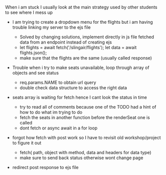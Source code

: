 When i am stuck I usually look at the main strategy used by other students to see where I mess up

- I am trying to create a dropdown menu for the flights but i am having trouble 
  linking my server to the ejs file
  - Solved by changing solutions, implement directly in js file fetched data 
    from an endpoint instead of creating ejs
  -   let flights = await fetch('/slingair/flights');
      let data = await flights.json();
    - make sure that the flights are the same (usually called response)

- Trouble when i try to make seats unavailable, loop through array of objects and see status
  - req.params.NAME to obtain url query
  - double check data structure to access the right data

- seats array is waiting for fetch hence I cant look the status in time
  - try to read all of comments because one of the TODO had a hint of how to do what im trying to do
  - fetch the seats in another function before the renderSeat one is called
  - dont fetch or async await in a for loop

- forgot how fetch with post work so I have to revisit old workshop/project to figure it out
  - fetch( path, object with method, data and headers for data type)
  - make sure to send back status otherwise wont change page

- redirect post response to ejs file